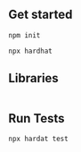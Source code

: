 ## Get started
```
npm init
```

```
npx hardhat
```

## Libraries
```
```

## Run Tests
```
npx hardat test
```